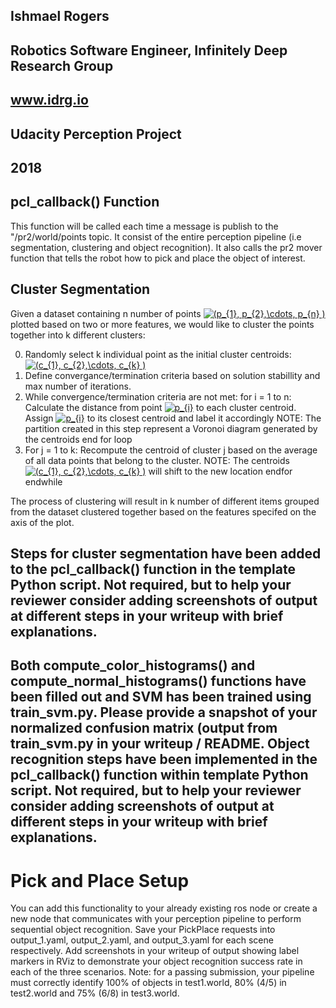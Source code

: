 ## Ishmael Rogers 
## Robotics Software Engineer, Infinitely Deep Research Group
## www.idrg.io
## Udacity Perception Project
## 2018

pcl_callback() Function
---
This function will be called each time a message is publish to the "/pr2/world/points topic. It consist of the entire perception pipeline (i.e segmentation, clustering and object recognition). It also calls the pr2 mover function that tells the robot how to pick and place the object of interest. 

Cluster Segmentation
--- 


Given a dataset containing n number of points <a href="https://www.codecogs.com/eqnedit.php?latex=(p_{1},&space;p_{2},\cdots,&space;p_{n}&space;)" target="_blank"><img src="https://latex.codecogs.com/gif.latex?(p_{1},&space;p_{2},\cdots,&space;p_{n}&space;)" title="(p_{1}, p_{2},\cdots, p_{n} )" /></a> plotted based on two or more features, we would like to cluster the points together into k different clusters: 

 0. Randomly select k individual point as the initial cluster centroids: <a href="https://www.codecogs.com/eqnedit.php?latex=(c_{1},&space;c_{2},\cdots,&space;c_{k}&space;)" target="_blank"><img src="https://latex.codecogs.com/gif.latex?(c_{1},&space;c_{2},\cdots,&space;c_{k}&space;)" title="(c_{1}, c_{2},\cdots, c_{k} )" /></a>
 1. Define convergance/termination criteria based on solution stabillity and max number of iterations.
 2. While convergence/termination criteria are not met:
    for i = 1 to n:
        Calculate the distance from point <a href="https://www.codecogs.com/eqnedit.php?latex=p_{i}" target="_blank"><img src="https://latex.codecogs.com/gif.latex?p_{i}" title="p_{i}" /></a> to each cluster centroid.
        Assign <a href="https://www.codecogs.com/eqnedit.php?latex=p_{i}" target="_blank"><img src="https://latex.codecogs.com/gif.latex?p_{i}" title="p_{i}" /></a> to its closest centroid and label it accordingly
        NOTE: The partition created in this step represent a Voronoi diagram generated by the centroids 
        end for loop
 3. For j = 1 to k:
        Recompute the centroid of cluster j based on the average of all data points that belong to the cluster.
         NOTE: The centroids <a href="https://www.codecogs.com/eqnedit.php?latex=(c_{1},&space;c_{2},\cdots,&space;c_{k}&space;)" target="_blank"><img src="https://latex.codecogs.com/gif.latex?(c_{1},&space;c_{2},\cdots,&space;c_{k}&space;)" title="(c_{1}, c_{2},\cdots, c_{k} )" /></a> will shift to the new location 
    endfor
 endwhile 
 
The process of clustering will result in k number of different items grouped from the dataset clustered together based on the features specifed on the axis of the plot.

Steps for cluster segmentation have been added to the pcl_callback() function in the template Python script. Not required, but to help your reviewer consider adding screenshots of output at different steps in your writeup with brief explanations.
---

Both compute_color_histograms() and compute_normal_histograms() functions have been filled out and SVM has been trained using train_svm.py. Please provide a snapshot of your normalized confusion matrix (output from train_svm.py in your writeup / README. Object recognition steps have been implemented in the pcl_callback() function within template Python script. Not required, but to help your reviewer consider adding screenshots of output at different steps in your writeup with brief explanations.
---

# Pick and Place Setup

You can add this functionality to your already existing ros node or create a new node that communicates with your perception pipeline to perform sequential object recognition. Save your PickPlace requests into output_1.yaml, output_2.yaml, and output_3.yaml for each scene respectively. Add screenshots in your writeup of output showing label markers in RViz to demonstrate your object recognition success rate in each of the three scenarios. Note: for a passing submission, your pipeline must correctly identify 100% of objects in test1.world, 80% (4/5) in test2.world and 75% (6/8) in test3.world.
